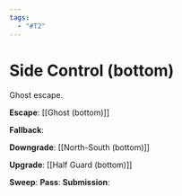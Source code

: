 ```yaml
---
tags:
  - "#T2"
---
```


# Side Control (bottom)

Ghost escape.

**Escape**:
[[Ghost (bottom)]]

**Fallback**:

**Downgrade**:
[[North-South (bottom)]]

**Upgrade**:
[[Half Guard (bottom)]]

**Sweep**:
**Pass**:
**Submission**:

